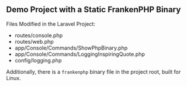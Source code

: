 ## Demo Project with a Static FrankenPHP Binary

Files Modified in the Laravel Project:

- routes/console.php
- routes/web.php
- app/Console/Commands/ShowPhpBinary.php
- app/Console/Commands/LoggingInspiringQuote.php
- config/logging.php

Additionally, there is a `frankenphp` binary file in the project root, built for Linux.
